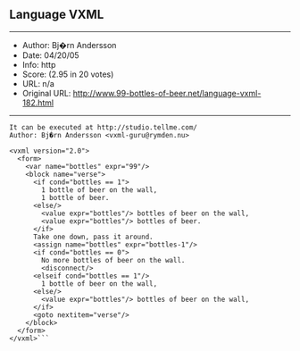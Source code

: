 
## Language VXML ##
---
- Author: Bj�rn Andersson
- Date: 04/20/05
- Info: http
- Score:  (2.95 in 20 votes)
- URL: n/a
- Original URL: http://www.99-bottles-of-beer.net/language-vxml-182.html
---

```The following is a VoiceXML implementation of the 99 Bottles of Beer song.
It can be executed at http://studio.tellme.com/
Author: Bj�rn Andersson <vxml-guru@rymden.nu>

<vxml version="2.0">
  <form>
    <var name="bottles" expr="99"/>
    <block name="verse">
      <if cond="bottles == 1">
        1 bottle of beer on the wall,
        1 bottle of beer.
      <else/>
        <value expr="bottles"/> bottles of beer on the wall,
        <value expr="bottles"/> bottles of beer.
      </if>
      Take one down, pass it around.
      <assign name="bottles" expr="bottles-1"/>
      <if cond="bottles == 0">
        No more bottles of beer on the wall.
        <disconnect/>
      <elseif cond="bottles == 1"/>
        1 bottle of beer on the wall,
      <else/>
        <value expr="bottles"/> bottles of beer on the wall,
      </if>
      <goto nextitem="verse"/>
    </block>
  </form>
</vxml>```